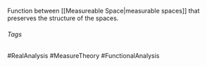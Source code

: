 Function between [[Measureable Space|measurable spaces]] that preserves the structure of the spaces. 
###### Tags
  
#RealAnalysis #MeasureTheory #FunctionalAnalysis 